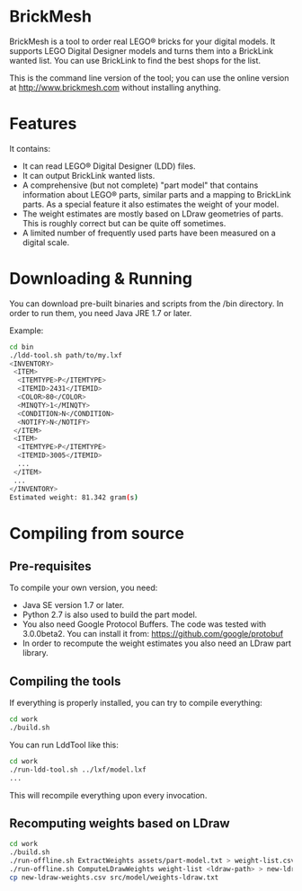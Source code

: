 # BrickMesh

BrickMesh is a tool to order real LEGO® bricks for your digital models. It supports LEGO Digital Designer models and turns them into a BrickLink wanted list. You can use BrickLink to find the best shops for the list.

This is the command line version of the tool; you can use the online version at
http://www.brickmesh.com without installing anything.

# Features

It contains:
* It can read LEGO® Digital Designer (LDD) files.
* It can output BrickLink wanted lists.
* A comprehensive (but not complete) "part model" that contains information about
  LEGO® parts, similar parts and a mapping to BrickLink parts.
  As a special feature it also estimates the weight of your model.
* The weight estimates are mostly based on LDraw geometries of parts. This
  is roughly correct but can be quite off sometimes.
* A limited number of frequently used parts have been measured on a digital scale.

# Downloading & Running

You can download pre-built binaries and scripts from the /bin directory.
In order to run them, you need Java JRE 1.7 or later.

Example:
```sh
cd bin
./ldd-tool.sh path/to/my.lxf
<INVENTORY>
 <ITEM>
  <ITEMTYPE>P</ITEMTYPE>
  <ITEMID>2431</ITEMID>
  <COLOR>80</COLOR>
  <MINQTY>1</MINQTY>
  <CONDITION>N</CONDITION>
  <NOTIFY>N</NOTIFY>
 </ITEM>
 <ITEM>
  <ITEMTYPE>P</ITEMTYPE>
  <ITEMID>3005</ITEMID>
  ...
 </ITEM>
 ...
</INVENTORY>
Estimated weight: 81.342 gram(s)
```

# Compiling from source

## Pre-requisites

To compile your own version, you need:
* Java SE version 1.7 or later.
* Python 2.7 is also used to build the part model.
* You also need Google Protocol Buffers. The code was tested with 3.0.0beta2.
  You can install it from:
  https://github.com/google/protobuf
* In order to recompute the weight estimates you also need an LDraw part library.

## Compiling the tools

If everything is properly installed, you can try to compile everything:
```sh
cd work
./build.sh
```

You can run LddTool like this:
```sh
cd work
./run-ldd-tool.sh ../lxf/model.lxf
...
```

This will recompile everything upon every invocation.

## Recomputing weights based on LDraw

```sh
cd work
./build.sh
./run-offline.sh ExtractWeights assets/part-model.txt > weight-list.csv
./run-offline.sh ComputeLDrawWeights weight-list <ldraw-path> > new-ldraw-weights.csv
cp new-ldraw-weights.csv src/model/weights-ldraw.txt
```